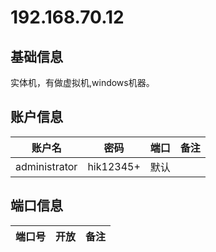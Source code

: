 # 192.168.70.12

## 基础信息
实体机，有做虚拟机,windows机器。

## 账户信息

| 账户名        | 密码      | 端口 | 备注 |
| --            | --        | --   | --   |
| administrator | hik12345+ | 默认 |      |

## 端口信息

| 端口号 | 开放 | 备注    |
| --     | --   | --      |
